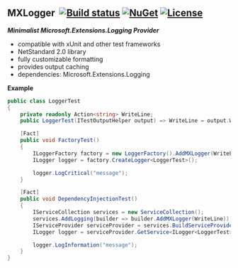 ## MXLogger&nbsp;&nbsp;[![Build status](https://ci.appveyor.com/api/projects/status/e51gaj9271kvpwhc?svg=true)](https://ci.appveyor.com/project/dshe/mxlogger) [![NuGet](https://img.shields.io/nuget/vpre/MXLogger.svg)](https://www.nuget.org/packages/MXLogger/) [![License](https://img.shields.io/badge/license-Apache%202.0-7755BB.svg)](https://opensource.org/licenses/Apache-2.0)

***Minimalist Microsoft.Extensions.Logging Provider***
- compatible with xUnit and other test frameworks
- NetStandard 2.0 library
- fully customizable formatting
- provides output caching
- dependencies: Microsoft.Extensions.Logging

**Example**

```csharp
public class LoggerTest
{
    private readonly Action<string> WriteLine;
    public LoggerTest(ITestOutputHelper output) => WriteLine = output.WriteLine;

    [Fact]
    public void FactoryTest()
    {
        ILoggerFactory factory = new LoggerFactory().AddMXLogger(WriteLine);
        ILogger logger = factory.CreateLogger<LoggerTest>();

        logger.LogCritical("message");
    }

    [Fact]
    public void DependencyInjectionTest()
    {
        IServiceCollection services = new ServiceCollection();
        services.AddLogging(builder => builder.AddMXLogger(WriteLine));
        IServiceProvider serviceProvider = services.BuildServiceProvider();
        ILogger logger = serviceProvider.GetService<ILogger<LoggerTest>>();

        logger.LogInformation("message");
    }
}
```
